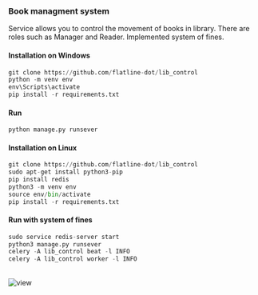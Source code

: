 ### Book managment system
Service allows you to control the movement of books in library. There are roles such as Manager and Reader. Implemented system of fines.<br>


#### Installation on Windows
 ````python
 git clone https://github.com/flatline-dot/lib_control
 python -m venv env
 env\Scripts\activate
 pip install -r requirements.txt
 ````
#### Run
 ````python
 python manage.py runsever
 ````
 #### Installation on Linux
  ````python
 git clone https://github.com/flatline-dot/lib_control
 sudo apt-get install python3-pip
 pip install redis
 python3 -m venv env
 source env/bin/activate
 pip install -r requirements.txt
 ````
#### Run with system of fines
 ````python
 sudo service redis-server start
 python3 manage.py runsever
 celery -A lib_control beat -l INFO
 celery -A lib_control worker -l INFO
 ````

<br>![view](https://user-images.githubusercontent.com/76453758/175833304-03a82510-8237-472a-869f-839943776cf9.jpg)
